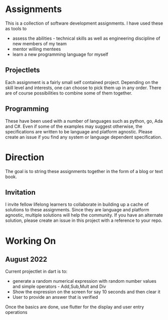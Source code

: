# Assignments

This is a collection of software development assignments. I have used these as tools to 
- assess the abilities - technical skills as well as engineering discipline of new members of my team
- mentor willing mentees
- learn a new programming language for myself

## Projectlets

Each assignment is a fairly small self contained project. Depending on the skill level and interests, one can
choose to pick them up in any order. There are of course possibilities to combine some of them together.

## Programming

These have been used with a number of languages such as python, go, Ada and C#. Even if some of the examples may
suggest otherwise, the specifications are written to be language and platform agnostic. Please create an issue if you
find any system or language dependent specification.

# Direction

The goal is to string these assignments together in the form of a blog or text book. 

## Invitation

I invite fellow lifelong learners to collaborate in building up a cache of solutions to these assignments. Since they are language and platform agnostic, multiple solutions will help the community. If you have an alternate solution, please create an issue in this project with a reference to your repo.

# Working On

## August 2022

Current projectlet in dart is to:

- generate a random numerical expression with random number values and simple operators - Add,Sub,Mult and Div
- Show the expression on the screen for say 10 seconds and then clear it
- User to provide an answer that is verified

Once the basics are done, use flutter for the display and user entry operations
